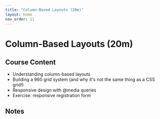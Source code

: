 ```yaml
---
title: "Column-Based Layouts (20m)"
layout: home
nav_order: 11
---
```


# Column-Based Layouts (20m)

## Course Content

- Understanding column-based layouts
- Building a 960 grid system (and why it's not the same thing as a CSS grid!)
- Responsive design with @media queries
- Exercise: responsive registration form

## Notes
